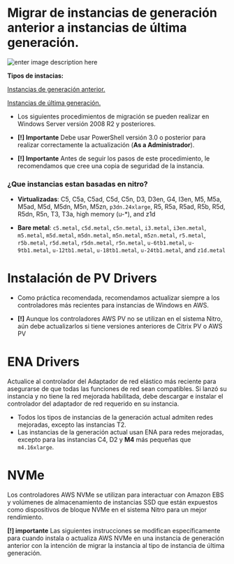 #  Migrar de instancias de generación anterior a instancias de última generación.

![enter image description here](https://www.programaenlinea.net/wp-content/uploads/2020/12/aws.jpg)


**Tipos de instacias:**


 [Instancias de generación anterior.](https://aws.amazon.com/ec2/previous-generation/)
 
 [Instancias de última generación.](https://docs.aws.amazon.com/AWSEC2/latest/WindowsGuide/instance-types.html#current-gen-instances)
 

* Los siguientes procedimientos de migración se pueden realizar en Windows Server versión 2008 R2 y posteriores.

* **[!] Importante** Debe usar PowerShell versión 3.0 o posterior para realizar correctamente la actualización (**As a Administrador**).
* **[!] Importante** Antes de seguir los pasos de este procedimiento, le recomendamos que cree una copia de seguridad de la instancia.


### **¿Que instancias estan basadas en nitro?**
-   **Virtualizadas**: C5, C5a, C5ad, C5d, C5n, D3, D3en, G4, I3en, M5, M5a, M5ad, M5d, M5dn, M5n, M5zn,  `p3dn.24xlarge`, R5, R5a, R5ad, R5b, R5d, R5dn, R5n, T3, T3a, high memory (u-*), and z1d
    
-   **Bare metal**:  `c5.metal`,  `c5d.metal`,  `c5n.metal`,  `i3.metal`,  `i3en.metal`,  `m5.metal`,  `m5d.metal`,  `m5dn.metal`,  `m5n.metal`,  `m5zn.metal`,  `r5.metal`,  `r5b.metal`,  `r5d.metal`,  `r5dn.metal`,  `r5n.metal`,  `u-6tb1.metal`,  `u-9tb1.metal`,  `u-12tb1.metal`,  `u-18tb1.metal`,  `u-24tb1.metal`, and  `z1d.metal`



# Instalación de PV Drivers

* Como práctica recomendada, recomendamos actualizar siempre a los controladores más recientes para instancias de Windows en AWS.

* **[!]** Aunque los controladores AWS PV no se utilizan en el sistema Nitro, aún debe actualizarlos si tiene versiones anteriores de Citrix PV o AWS PV


# ENA Drivers


Actualice al controlador del Adaptador de red elástico más reciente para asegurarse de que todas las funciones de red sean compatibles. Si lanzó su instancia y no tiene la red mejorada habilitada, debe descargar e instalar el controlador del adaptador de red requerido en su instancia.

* Todos los tipos de instancias de la generación actual admiten redes mejoradas, excepto las instancias T2.
* Las instancias de la generación actual usan ENA para redes mejoradas, excepto para las instancias C4, D2 y **M4** más pequeñas que `m4.16xlarge`.




# NVMe

Los controladores AWS NVMe se utilizan para interactuar con Amazon EBS y volúmenes de almacenamiento de instancias SSD que están expuestos como dispositivos de bloque NVMe en el sistema Nitro para un mejor rendimiento.

**[!] importante** Las siguientes instrucciones se modifican específicamente para cuando instala o actualiza AWS NVMe en una instancia de generación anterior con la intención de migrar la instancia al tipo de instancia de última generación.


